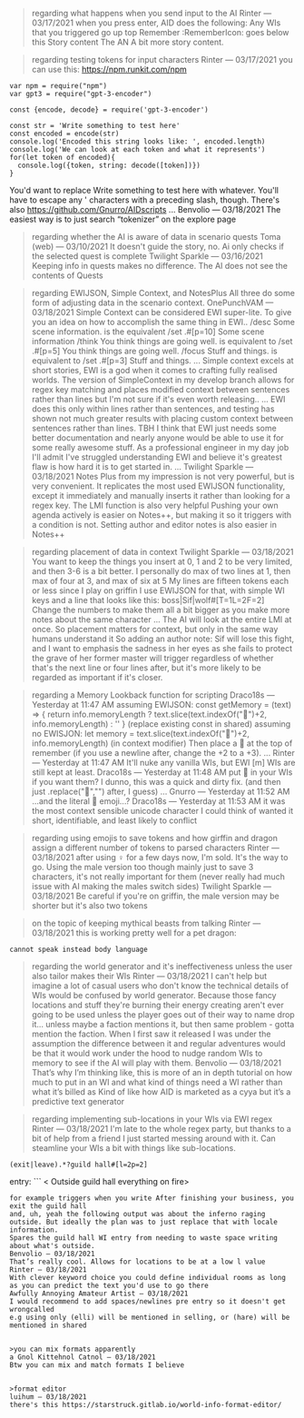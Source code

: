 >regarding what happens when you send input to the AI
Rinter — 03/17/2021
when you press enter, AID does the following:
Any WIs that you triggered go up top
Remember :RememberIcon: goes below this
Story content
The AN
A bit more story content.


>regarding testing tokens for input characters
Rinter — 03/17/2021
you can use this:
https://npm.runkit.com/npm
```
var npm = require("npm")
var gpt3 = require("gpt-3-encoder")

const {encode, decode} = require('gpt-3-encoder')

const str = 'Write something to test here'
const encoded = encode(str)
console.log('Encoded this string looks like: ', encoded.length)
console.log('We can look at each token and what it represents')
for(let token of encoded){
  console.log({token, string: decode([token])})
}
```
You'd want to replace Write something to test here with whatever. You'll have to escape any ' characters with a preceding slash, though.
There's also https://github.com/Gnurro/AIDscripts
...
Benvolio — 03/18/2021
The easiest way is to just search “tokenizer” on the explore page


>regarding whether the AI is aware of data in scenario quests
Toma (web) — 03/10/2021
It doesn't guide the story, no. Ai only checks if the selected quest is complete
Twilight Sparkle — 03/16/2021
Keeping info in quests makes no difference. The AI does not see the contents of Quests


>regarding EWIJSON, Simple Context, and NotesPlus
All three do some form of adjusting data in the scenario context.
OnePunchVAM — 03/18/2021
Simple Context can be considered EWI super-lite.
To give you an idea on how to accomplish the same thing in EWI..
/desc Some scene information. is the equivalent /set .#[p=10] Some scene information
/think You think things are going well. is equivalent to /set .#[p=5] You think things are going well.
/focus Stuff and things. is equivalent to /set .#[p=3] Stuff and things.
...
Simple context excels at short stories, EWI is a god when it comes to crafting fully realised worlds.
The version of SimpleContext in my develop branch allows for regex key matching and places modified context between sentences rather than lines 
but I'm not sure if it's even worth releasing..
...
EWI does this only within lines rather than sentences, and testing has shown not much greater results with placing custom context between sentences rather than lines.
TBH I think that EWI just needs some better documentation and nearly anyone would be able to use it for some really awesome stuff.
As a professional engineer in my day job I'll admit I've struggled understanding EWI and believe it's greatest flaw is how hard it is to get started in.
...
Twilight Sparkle — 03/18/2021
Notes Plus from my impression is not very powerful, but is very convenient. It replicates the most used EWIJSON functionality, 
except it immediately and manually inserts it rather than looking for a regex key.  The LMI function is also very helpful
Pushing your own agenda actively is easier on Notes++, but making it so it triggers with a condition is not. Setting author and editor notes is also easier in Notes++


>regarding placement of data in context
Twilight Sparkle — 03/18/2021
You want to keep the things you insert at 0, 1 and 2 to be very limited, and then 3-6 is a bit better.
I personally do max of two lines at 1, then max of four at 3, and max of six at 5
My lines are fifteen tokens each or less since I play on griffin
I use EWIJSON for that, with simple WI keys and a line that looks like this: boss|Sif|wolf#[T=1L=2F=2]
Change the numbers to make them all a bit bigger as you make more notes about the same character
...
The AI will look at the entire LMI at once.
So placement matters for context, but only in the same way humans understand it
So adding an author note:
Sif will lose this fight, and I want to emphasis the sadness in her eyes as she fails to protect the grave of 
her former master will trigger regardless of whether that's the next line or four lines after, but it's more likely to be regarded as important if it's closer.


>regarding a Memory Lookback function for scripting
Draco18s — Yesterday at 11:47 AM
assuming EWIJSON:
const getMemory = (text) => { return info.memoryLength ? text.slice(text.indexOf("📝")+2, info.memoryLength) : '' } (replace existing const in shared)
assuming no EWISJON:
let memory = text.slice(text.indexOf("📝")+2, info.memoryLength) (in context modifier)
Then place a 📝 at the top of remember (if you use a newline after, change the +2 to a +3).
...
Rinter — Yesterday at 11:47 AM
It'll nuke any vanilla WIs, but EWI [m] WIs are still kept at least.
Draco18s — Yesterday at 11:48 AM
put 📝 in your WIs if you want them? I dunno, this was a quick and dirty fix.
(and then just .replace("📝","") after, I guess)
...
Gnurro — Yesterday at 11:52 AM
...and the literal :pencil: emoji...?
Draco18s — Yesterday at 11:53 AM
it was the most context sensible unicode character I could think of
wanted it short, identifiable, and least likely to conflict


>regarding using emojis to save tokens and how girffin and dragon assign a different number of tokens to parsed characters
Rinter — 03/18/2021
after using ♀ for a few days now, I'm sold. It's the way to go. Using the male version too though mainly just to save 3 characters,
it's not really important for them (never really had much issue with AI making the males switch sides)
Twilight Sparkle — 03/18/2021
Be careful if you're on griffin, the male version may be shorter but it's also two tokens


>on the topic of keeping mythical beasts from talking
Rinter — 03/18/2021
this is working pretty well for a pet dragon:
```
cannot speak instead body language
```


>regarding the world generator and it's ineffectiveness unless the user also tailor makes their WIs
Rinter — 03/18/2021
I can't help but imagine a lot of casual users who don't know the technical details of WIs would be confused by world generator.
Because those fancy locations and stuff they're burning their energy creating aren't ever going to be used unless the player goes out of their way to name drop it...
unless maybe a faction mentions it, but then same problem - gotta mention the faction.
When I first saw it released I was under the assumption the difference between it and
regular adventures would be that it would work under the hood to nudge random WIs to memory to see if the AI will play with them.
Benvolio — 03/18/2021
That’s why I’m thinking like, this is more of an in depth tutorial on how much to put in an WI and what kind of things need a WI rather than what it’s billed as
Kind of like how AID is marketed as a cyya but it’s a predictive text generator


>regarding implementing sub-locations in your WIs via EWI regex
Rinter — 03/18/2021
I'm late to the whole regex party, but thanks to a bit of help from a friend I just started messing around with it. Can steamline your WIs a bit with things like sub-locations.
```
(exit|leave).*?guild hall#[l=2p=2]
```
entry: ```
< Outside guild hall everything on fire>
```
for example triggers when you write After finishing your business, you exit the guild hall
and, uh, yeah the following output was about the inferno raging outside. But ideally the plan was to just replace that with locale information.
Spares the guild hall WI entry from needing to waste space writing about what's outside.
Benvolio — 03/18/2021
That’s really cool. Allows for locations to be at a low l value
Rinter — 03/18/2021
With clever keyword choice you could define individual rooms as long as you can predict the text you'd use to go there
Awfully Annoying Amateur Artist — 03/18/2021
I would recommend to add spaces/newlines pre entry so it doesn't get wrongcalled
e.g using only (elli) will be mentioned in selling, or (hare) will be mentioned in shared


>you can mix formats apparently
a Gnol Kittehnol Catnol — 03/18/2021
Btw you can mix and match formats I believe


>format editor
luihum — 03/18/2021
there's this https://starstruck.gitlab.io/world-info-format-editor/


